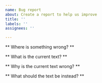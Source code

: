 ```yaml
---
name: Bug report
about: Create a report to help us improve
title: ''
labels: ''
assignees: ''

---
```


** Where is something wrong? **

** What is the current text? **

** Why is the current text wrong? **

** What should the text be instead? **

